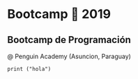 # Bootcamp 🐧 2019

## Bootcamp de Programación

@ Penguin Academy (Asuncion, Paraguay)

    print ("hola")
